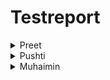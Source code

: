 # Testreport

<details><summary>
  Preet
  </summary>
 <p> 

| Date of test plan | Test case ID | Person executed the test | Pass/Fail | Comments |
| --- | --- | --- | --- | --- |
| 15 feb'22 | UX 1.1 | Preet | Fail | |
| 15 feb'22 | UX 1.2 | Preet | Fail | |
| 15 feb'22 | UX 1.3 | Preet | Fail | |
| 15 feb'22 | UX 1.4 | Preet | Fail | |
| 15 feb'22 | UX 1.5 | Preet | Fail | |
| 15 feb'22 | UX 1.6 | Preet | Fail | |
| 15 feb'22 | UX 1.7 | Preet | Fail | |
   
| Date of test plan | Test case ID | Person executed the test | Pass/Fail | Comments |
| --- | --- | --- | --- | --- |
|  | UX 1.1 | Preet |  | |
|  | UX 1.2 | Preet |  | |
|  | UX 1.3 | Preet |  | |
|  | UX 1.4 | Preet |  | |
|  | UX 1.5 | Preet |  | |
|  | UX 1.6 | Preet |  | |
|  | UX 1.7 | Preet |  | |
   
   
| Date of test plan | Test case ID | Person executed the test | Pass/Fail | Comments |
| --- | --- | --- | --- | --- |
|  | UX 1.1 | Preet |  | |
|  | UX 1.2 | Preet |  | |
|  | UX 1.3 | Preet |  | |
|  | UX 1.4 | Preet |  | |
|  | UX 1.5 | Preet |  | |
|  | UX 1.6 | Preet |  | |
|  | UX 1.7 | Preet |  | |
  </p>
  </details>
  
  
<details><summary> Pushti</summary>
<p> 
  
| Date of test plan | Test case ID | Person executed the test | Pass/Fail | Comments |
| --- | --- | --- | --- | --- |
|  | UX 2.1 | Pushti |  | |
|  | UX 2.2 | Pushti |  | |
|  | UX 2.3 | Pushti |  | |
|  | UX 2.4 | Pushti |  | |
|  | UX 2.5 | Pushti |  | |
  
| Date of test plan | Test case ID | Person executed the test | Pass/Fail | Comments |
| --- | --- | --- | --- | --- |
|  | UX 2.1 | Pushti |  | |
|  | UX 2.2 | Pushti |  | |
|  | UX 2.3 | Pushti |  | |
|  | UX 2.4 | Pushti |  | |
|  | UX 2.5 | Pushti |  | |
 
| Date of test plan | Test case ID | Person executed the test | Pass/Fail | Comments |
| --- | --- | --- | --- | --- |
|  | UX 2.1 | Pushti |  | |
|  | UX 2.2 | Pushti |  | |
|  | UX 2.3 | Pushti |  | |
|  | UX 2.4 | Pushti |  | |
|  | UX 2.5 | Pushti |  | |

</p>
</details>


<details><summary>Muhaimin</summary>
 <p> 

   
| Date of test plan | Test case ID | Person executed the test | Pass/Fail | Comments |
| --- | --- | --- | --- | --- |
|  | UX 3.1 | Muhaimin |  | |
|  | DB 1.1 | Muhaimin |  | |
|  | API 1.1| Muhaimin |  | |
|  | API 1.2| Muhaimin |  | |
|  | API 1.3| Muhaimin |  | |  
   
   
| Date of test plan | Test case ID | Person executed the test | Pass/Fail | Comments |
| --- | --- | --- | --- | --- |
|  | UX 3.1 | Muhaimin |  | |
|  | DB 1.1 | Muhaimin |  | |
|  | API 1.1| Muhaimin |  | |
|  | API 1.2| Muhaimin |  | |
|  | API 1.3| Muhaimin |  | |  
   
| Date of test plan | Test case ID | Person executed the test | Pass/Fail | Comments |
| --- | --- | --- | --- | --- |
|  | UX 3.1 | Muhaimin |  | |
|  | DB 1.1 | Muhaimin |  | |
|  | API 1.1| Muhaimin |  | |
|  | API 1.2| Muhaimin |  | |
|  | API 1.3| Muhaimin |  | |   
</p>
</details>
